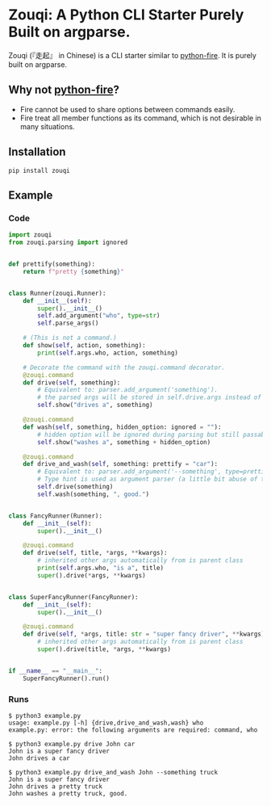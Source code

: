 # Zouqi: A Python CLI Starter Purely Built on argparse.

Zouqi (『走起』 in Chinese) is a CLI starter similar to [python-fire](https://github.com/google/python-fire). It is purely built on argparse. 

## Why not [python-fire](https://github.com/google/python-fire)?

  - Fire cannot be used to share options between commands easily.
  - Fire treat all member functions as its command, which is not desirable in many situations.

## Installation

```
pip install zouqi
```

## Example

### Code

```python
import zouqi
from zouqi.parsing import ignored


def prettify(something):
    return f"pretty {something}"


class Runner(zouqi.Runner):
    def __init__(self):
        super().__init__()
        self.add_argument("who", type=str)
        self.parse_args()

    # (This is not a command.)
    def show(self, action, something):
        print(self.args.who, action, something)

    # Decorate the command with the zouqi.command decorator.
    @zouqi.command
    def drive(self, something):
        # Equivalent to: parser.add_argument('something').
        # the parsed args will be stored in self.drive.args instead of self.args
        self.show("drives a", something)

    @zouqi.command
    def wash(self, something, hidden_option: ignored = ""):
        # hidden option will be ignored during parsing but still passable by another function
        self.show("washes a", something + hidden_option)

    @zouqi.command
    def drive_and_wash(self, something: prettify = "car"):
        # Equivalent to: parser.add_argument('--something', type=prettify, default='car').
        # Type hint is used as argument parser (a little bit abuse of type hint here).
        self.drive(something)
        self.wash(something, ", good.")


class FancyRunner(Runner):
    def __init__(self):
        super().__init__()

    @zouqi.command
    def drive(self, title, *args, **kwargs):
        # inherited other args automatically from is parent class
        print(self.args.who, "is a", title)
        super().drive(*args, **kwargs)


class SuperFancyRunner(FancyRunner):
    def __init__(self):
        super().__init__()

    @zouqi.command
    def drive(self, *args, title: str = "super fancy driver", **kwargs):
        # inherited other args automatically from is parent class
        super().drive(title, *args, **kwargs)


if __name__ == "__main__":
    SuperFancyRunner().run()
```

### Runs

```
$ python3 example.py 
usage: example.py [-h] {drive,drive_and_wash,wash} who
example.py: error: the following arguments are required: command, who
```

```
$ python3 example.py drive John car
John is a super fancy driver
John drives a car
```

```
$ python3 example.py drive_and_wash John --something truck
John is a super fancy driver
John drives a pretty truck
John washes a pretty truck, good.
```
